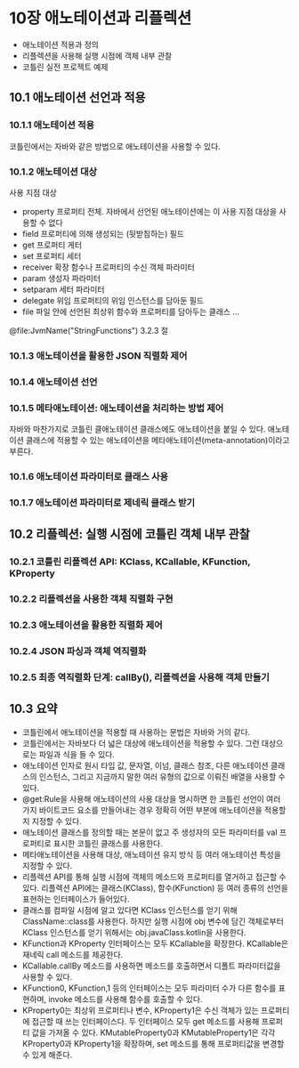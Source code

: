 # 10장 애노테이션과 리플렉션
* 애노테이션 적용과 정의
* 리플렉션을 사용해 실행 시점에 객체 내부 관찰
* 코틀린 실전 프로젝트 예제

## 10.1 애노테이션 선언과 적용

### 10.1.1 애노테이션 적용
코틀린에서는 자바와 같은 방법으로 애노테이션을 사용할 수 있다.

### 10.1.2 애노테이션 대상

사용 지점 대상
* property 프로퍼티 전체. 자바에서 선언된 애노테이션에는 이 사용 지점 대상을 사용할 수 없다
* field 프로퍼티에 의해 생성되는 (뒷받침하는) 필드
* get 프로퍼티 게터
* set 프로퍼티 세터
* receiver 확장 함수나 프로퍼티의 수신 객체 파라미터
* param 생성자 파라미터
* setparam 세터 파라미터
* delegate 위임 프로퍼티의 위임 인스턴스를 담아둔 필드
* file 파일 안에 선언된 최상위 함수와 프로퍼티를 담아두는 클래스
...

@file:JvmName("StringFunctions")
3.2.3 절


### 10.1.3 애노테이션을 활용한 JSON 직렬화 제어

### 10.1.4 애노테이션 선언


### 10.1.5 메타애노테이션: 애노테이션을 처리하는 방법 제어
자바와 마찬가지로 코틀린 클애노테이션 클래스에도 애노테이션을 붙일 수 있다. 애노테이션 클래스에 적용할 수 있는 애노테이션을 메타애노테이션(meta-annotation)이라고 부른다.


### 10.1.6 애노테이션 파라미터로 클래스 사용

### 10.1.7 애노테이션 파라미터로 제네릭 클래스 받기

## 10.2 리플렉션: 실행 시점에 코틀린 객체 내부 관찰

### 10.2.1 코틀린 리플렉션 API: KClass, KCallable, KFunction, KProperty

### 10.2.2 리플렉션을 사용한 객체 직렬화 구현

### 10.2.3 애노테이션을 활용한 직렬화 제어

### 10.2.4 JSON 파싱과 객체 역직렬화

### 10.2.5 최종 역직렬화 단계: callBy(), 리플렉션을 사용해 객체 만들기

## 10.3 요약
* 코틀린에서 애노테이션을 적용할 때 사용하는 문법은 자바와 거의 같다.
* 코틀린에서는 자바보다 더 넓은 대상에 애노테이션을 적용할 수 있다. 그런 대상으로는 파일과 식을 들 수 있다.
* 애노테이션 인자로 원시 타입 값, 문자열, 이넘, 클래스 참조, 다른 애노테이션 클래스의 인스턴스, 그리고 지금까지 말한 여러 유형의 값으로 이뤄진 배열을 사용할 수 있다.
* @get:Rule을 사용해 애노테이션의 사용 대상을 명시하면 한 코틀린 선언이 여러 가지 바이트코드 요소를 만들어내는 경우 정확히 어떤 부분에 애노테이션을 적용할지 지정할 수 있다.
* 애노테이션 클래스를 정의할 때는 본문이 없고 주 생성자의 모든 파라미터를 val 프로퍼티로 표시한 코틀린 클래스를 사용한다.
* 메타애노테이션을 사용해 대상, 애노테이션 유지 방식 등 여러 애노테이션 특성을 지정할 수 있다.
* 리플렉션 API를 통해 실행 시점에 객체의 메소드와 프로퍼티를 열거하고 접근할 수 있다. 리플렉션 API에는 클래스(KClass), 함수(KFunction) 등 여러 종류의 선언을 표현하는 인터페이스가 들어있다.
* 클래스를 컴파일 시점에 알고 있다면 KClass 인스턴스를 얻기 위해 ClassName::class를 사용한다. 하지만 실행 시점에 obj 변수에 담긴 객체로부터 KClass 인스턴스를 얻기 위해서는 obj.javaClass.kotlin을 사용한다.
* KFunction과 KProperty 인터페이스는 모두 KCallable을 확장한다. KCallable은 재네릭 call 메소드를 제공한다.
* KCallable.callBy 메소드를 사용하면 메소드를 호출하면서 디폴트 파라미터값을 사용할 수 있다.
* KFunction0, KFunction,1 등의 인터페이스는 모두 파라미터 수가 다른 함수를 표현하며, invoke 메소드를 사용해 함수를 호출할 수 있다.
* KProperty0는 최상위 프로퍼티나 변수, KProperty1은 수신 객체가 있는 프로퍼티에 접근할 때 쓰는 인터페이스다. 두 인터페이스 모두 get 메소드를 사용해 프로퍼티 값을 가져올 수 있다. KMutableProperty0과 KMutableProperty1은 각각 KProperty0과 KProperty1을 확장하며, set 메소드를 통해 프로퍼티값을 변경할 수 있게 해준다.

